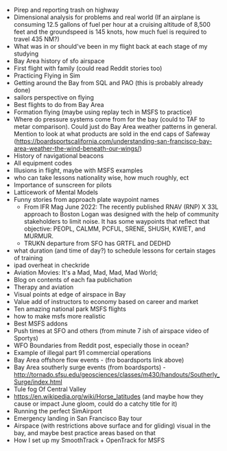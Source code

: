 - Pirep and reporting trash on highway 
- Dimensional analysis for problems and real world (If an airplane is consuming 12.5 gallons of fuel per hour at a cruising altitude of 8,500 feet and the groundspeed is 145 knots, how much fuel is required to travel 435 NM?)
- What was in or should've been in my flight back at each stage of my studying
- Bay Area history of sfo airspace
- First flight with family (could read Reddit stories too)
- Practicing Flying in Sim
- Getting around the Bay from SQL and PAO (this is probably already done)
- sailors perspective on flying 
- Best flights to do from Bay Area
- Formation flying (maybe using replay tech in MSFS to practice)
- Where do pressure systems come from for the bay (could to TAF to metar comparison). Could just do Bay Area weather patterns in general. Mention to look at what products are sold in the end caps of Safeway (https://boardsportscalifornia.com/understanding-san-francisco-bay-area-weather-the-wind-beneath-our-wings/)
- History of navigational beacons 
- All equipment codes
- Illusions in flight, maybe with MSFS examples
- who can take lessons nationality wise, how much roughly, ect
- Importance of sunscreen for pilots 
- Latticework of Mental Models
- Funny stories from approach plate waypoint names 
  - From IFR Mag June 2022: The recently published RNAV (RNP) X 33L approach to Boston Logan was designed with the help of community stakeholders to limit noise. It has some waypoints that reflect that objective: PEOPL, CALMM, PCFUL, SRENE, SHUSH, KWIET, and MURMUR.
  - TRUKN departure from SFO has GRTFL and DEDHD
- what duration (and time of day?) to schedule lessons  for certain stages of training 
- ipad overheat in checkride 
- Aviation Movies: It's a Mad, Mad, Mad, Mad World; 
- Blog on contents of each faa publichation 
- Therapy and aviation 
- Visual points at edge of airspace in Bay
- Value add of instructors to economy based on career and market 
- Ten amazing national park MSFS flights
- how to make msfs more realistic
- Best MSFS addons 
- Push times at SFO and others (from minute 7 ish of airspace video of Sportys)
- WFO Boundaries from Reddit post, especially those in ocean?
- Example of illegal part 91 commercial operations 
- Bay Area offshore flow events - (fro boardsports link above)
- Bay Area southerly surge events (from boardsports) - http://tornado.sfsu.edu/geosciences/classes/m430/handouts/Southerly_Surge/index.html 
- Tule fog Of Central Valley 
- https://en.wikipedia.org/wiki/Horse_latitudes (and maybe how they cause or impact June gloom, could do a catchy title for it)
- Running the perfect SimAirport
- Emergency landing in San Francisco Bay tour
- Airspace (with restrictions above surface and for gliding) visual in the bay, and maybe best practice areas based on that 
- How I set up my SmoothTrack + OpenTrack for MSFS